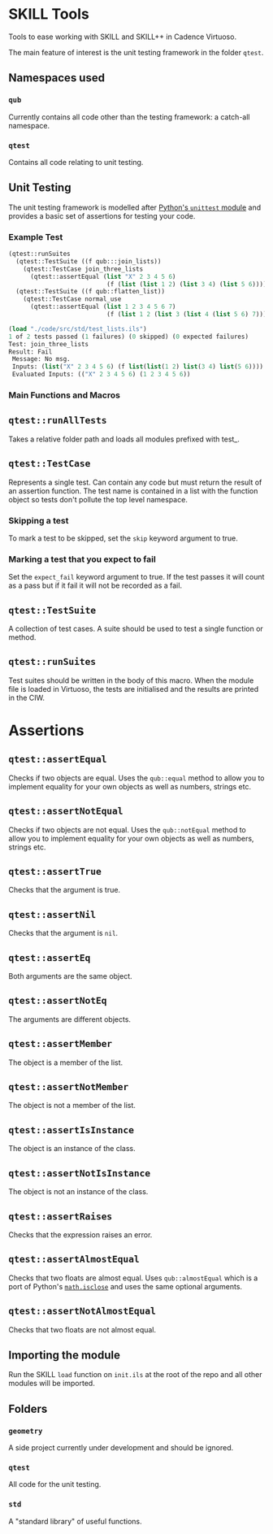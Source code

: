 # SKILL Tools

Tools to ease working with SKILL and SKILL++ in Cadence Virtuoso.

The main feature of interest is the unit testing framework in the folder `qtest`.

## Namespaces used
### `qub`
Currently contains all code other than the testing framework: a catch-all namespace.

### `qtest`
Contains all code relating to unit testing.

## Unit Testing

The unit testing framework is modelled after [Python's `unittest` module](https://docs.python.org/3/library/unittest.html) and provides a basic set of assertions for testing your code.

### Example Test

```lisp
(qtest::runSuites
  (qtest::TestSuite ((f qub:::join_lists))
    (qtest::TestCase join_three_lists
      (qtest::assertEqual (list "X" 2 3 4 5 6)
                           (f (list (list 1 2) (list 3 4) (list 5 6))))))
  (qtest::TestSuite ((f qub::flatten_list))
    (qtest::TestCase normal_use
      (qtest::assertEqual (list 1 2 3 4 5 6 7)
                           (f (list 1 2 (list 3 (list 4 (list 5 6) 7))))))))
```

```lisp
(load "./code/src/std/test_lists.ils")
1 of 2 tests passed (1 failures) (0 skipped) (0 expected failures)
Test: join_three_lists
Result: Fail
 Message: No msg.
 Inputs: (list("X" 2 3 4 5 6) (f list(list(1 2) list(3 4) list(5 6))))
 Evaluated Inputs: (("X" 2 3 4 5 6) (1 2 3 4 5 6))
``` 

### Main Functions and Macros

## `qtest::runAllTests`

Takes a relative folder path and loads all modules prefixed with test_.

## `qtest::TestCase`

Represents a single test. Can contain any code but must return the result of an assertion function. The test name is contained in a list with the function object so tests don't pollute the top level namespace.

### Skipping a test

To mark a test to be skipped, set the `skip` keyword argument to true.

### Marking a test that you expect to fail

Set the `expect_fail` keyword argument to true. If the test passes it will count as a pass but if it fail it will not be recorded as a fail.

## `qtest::TestSuite`

A collection of test cases. A suite should be used to test a single function or method.

## `qtest::runSuites`

Test suites should be written in the body of this macro. When the module file is loaded in Virtuoso, the tests are initialised and the results are printed in the CIW.

# Assertions

## `qtest::assertEqual`

Checks if two objects are equal. Uses the `qub::equal` method to allow you to implement equality for your own objects as well as numbers, strings etc.

## `qtest::assertNotEqual`

Checks if two objects are not equal. Uses the `qub::notEqual` method to allow you to implement equality for your own objects as well as numbers, strings etc.

## `qtest::assertTrue`

Checks that the argument is true.

## `qtest::assertNil`

Checks that the argument is `nil`.

## `qtest::assertEq`

Both arguments are the same object.

## `qtest::assertNotEq`

The arguments are different objects.

## `qtest::assertMember`

The object is a member of the list.

## `qtest::assertNotMember`

The object is not a member of the list.

## `qtest::assertIsInstance`

The object is an instance of the class.

## `qtest::assertNotIsInstance`

The object is not an instance of the class.

## `qtest::assertRaises`

Checks that the expression raises an error.

## `qtest::assertAlmostEqual`

Checks that two floats are almost equal. Uses `qub::almostEqual` which is a port of Python's [`math.isclose`](https://docs.python.org/3/library/math.html#math.isclose) and uses the same optional arguments.

## `qtest::assertNotAlmostEqual`

Checks that two floats are not almost equal.

## Importing the module

Run the SKILL `load` function on `init.ils` at the root of the repo and all other modules will be imported.

## Folders

### `geometry`

A side project currently under development and should be ignored.

### `qtest`

All code for the unit testing.

### `std`

A "standard library" of useful functions.
